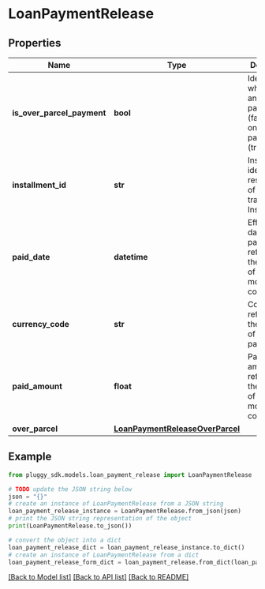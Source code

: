 # LoanPaymentRelease


## Properties

Name | Type | Description | Notes
------------ | ------------- | ------------- | -------------
**is_over_parcel_payment** | **bool** | Identifies whether it is an agreed payment (false) or a one-time payment (true) | [optional] 
**installment_id** | **str** | Installment identifier, responsibility of each transmitting Institution | [optional] 
**paid_date** | **datetime** | Effective date of payment referring to the contract of the credit modality consulted | [optional] 
**currency_code** | **str** | Code referencing the currency of the payment | [optional] 
**paid_amount** | **float** | Payment amount referring to the contract of the credit modality consulted | [optional] 
**over_parcel** | [**LoanPaymentReleaseOverParcel**](LoanPaymentReleaseOverParcel.md) |  | [optional] 

## Example

```python
from pluggy_sdk.models.loan_payment_release import LoanPaymentRelease

# TODO update the JSON string below
json = "{}"
# create an instance of LoanPaymentRelease from a JSON string
loan_payment_release_instance = LoanPaymentRelease.from_json(json)
# print the JSON string representation of the object
print(LoanPaymentRelease.to_json())

# convert the object into a dict
loan_payment_release_dict = loan_payment_release_instance.to_dict()
# create an instance of LoanPaymentRelease from a dict
loan_payment_release_form_dict = loan_payment_release.from_dict(loan_payment_release_dict)
```
[[Back to Model list]](../README.md#documentation-for-models) [[Back to API list]](../README.md#documentation-for-api-endpoints) [[Back to README]](../README.md)


